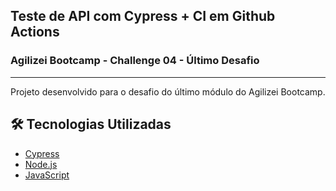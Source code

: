 
## Teste de API com Cypress + CI em Github Actions
### Agilizei Bootcamp - Challenge 04 - Último Desafio
---
Projeto desenvolvido para o desafio do último módulo do Agilizei Bootcamp.



## :hammer_and_wrench: Tecnologias Utilizadas
- [Cypress](https://www.cypress.io/)
- [Node.js](https://nodejs.org/en/)
- [JavaScript](https://developer.mozilla.org/pt-BR/docs/Web/JavaScript)


